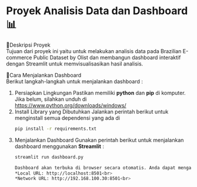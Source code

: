# Proyek Analisis Data dan Dashboard📊

📌Deskripsi Proyek<br>
Tujuan dari proyek ini yaitu untuk melakukan analisis data pada Brazilian E-commerce Public Dataset by Olist dan membangun dashboard interaktif dengan Streamlit untuk memvisualisasikan hasil analisis. 

📎Cara Menjalankan Dashboard<br>
Berikut langkah-langkah untuk menjalankan dashboard : 
1. Persiapkan Lingkungan
   Pastikan memiliki **python** dan **pip** di komputer. Jika belum, silahkan unduh
   di https://www.python.org/downloads/windows/
2. Install Library yang Dibutuhkan
   Jalankan perintah berikut untuk menginstall semua dependensi yang ada di
   ```bash
   pip install -r requirements.txt
4. Menjalankan Dashboard
   Gunakan perintah berikut untuk menjalankan dashboard menggunakan **Streamlit** :
   ```bash
   streamlit run dashboard.py

   Dashboard akan terbuka di browser secara otomatis. Anda dapat mengaksesnya melalui
   *Local URL: http://localhost:8501<br>
   *Network URL: http://192.168.100.30:8501<br>
